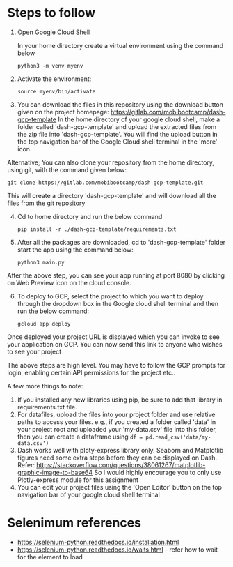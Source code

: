 # Steps to follow

1. Open Google Cloud Shell

	In your home directory create a virtual environment using the command below

	`python3 -m venv myenv`

2. Activate the environment:

	`source myenv/bin/activate`

3. You can download the files in this repository using the download button given on the project homepage: https://gitlab.com/mobibootcamp/dash-gcp-template 
In the home directory of your google cloud shell, make a folder called 'dash-gcp-template' and upload the extracted files from the zip file into 'dash-gcp-template'. You will find the upload button in the top navigation bar of the Google Cloud shell terminal in the 'more' icon.

Alternative; You can also clone your repository from the home directory, using git, with the command given below:

`git clone https://gitlab.com/mobibootcamp/dash-gcp-template.git`

This will create a directory 'dash-gcp-template' and will download all the files from the git repository

4. Cd to home directory and run the below command

	`pip install -r ./dash-gcp-template/requirements.txt`

5. After all the packages are downloaded, cd to 'dash-gcp-template' folder start the app using the command below:

	`python3 main.py`

After the above step, you can see your app running at port 8080 by clicking on Web Preview icon on the cloud console.

6. To deploy to GCP, select the project to which you want to deploy through the dropdown box in the Google cloud shell terminal and then run the below command:

	`gcloud app deploy`

Once deployed your project URL is displayed which you can invoke to see your application on GCP. You can now send this link to anyone who wishes to see your project

The above steps are high level. You may have to follow the GCP prompts for login, enabling certain API permissions for the project etc..

A few more things to note:
1. If you installed any new libraries using pip, be sure to add that library in requirements.txt file.
2. For datafiles, upload the files into your project folder and use relative paths to access your files. e.g., if you created a folder called 'data' in your project root and uploaded your 'my-data.csv' file into this folder, then you can create a dataframe using `df = pd.read_csv('data/my-data.csv')`
3. Dash works well with ploty-express library only. Seaborn and Matplotlib figures need some extra steps before they can be displayed on Dash. Refer: https://stackoverflow.com/questions/38061267/matplotlib-graphic-image-to-base64
 So I would highly encourage you to only use Plotly-express module for this assignment
 4. You can edit your project files using the 'Open Editor' button on the top navigation bar of your google cloud shell terminal

# Selenimum references
* https://selenium-python.readthedocs.io/installation.html
* https://selenium-python.readthedocs.io/waits.html - refer how to wait for the element to load
